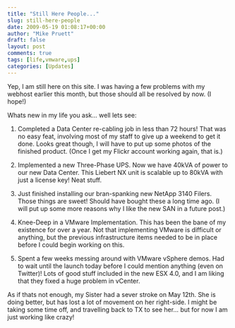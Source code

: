 ```yaml
---
title: "Still Here People..."
slug: still-here-people
date: 2009-05-19 01:08:17+00:00
author: "Mike Pruett"
draft: false
layout: post
comments: true
tags: [life,vmware,ups]
categories: [Updates]
---
```


Yep, I am still here on this site. I was having a few problems with my webhost earlier this month, but those should all be resolved by now. (I hope!)

Whats new in my life you ask... well lets see:

1. Completed a Data Center re-cabling job in less than 72 hours! That was no easy feat, involving most of my staff to give up a weekend to get it done. Looks great though, I will have to put up some photos of the finished product. (Once I get my Flickr account working again, that is.)

2. Implemented a new Three-Phase UPS. Now we have 40kVA of power to our new Data Center. This Liebert NX unit is scalable up to 80kVA with just a license key! Neat stuff.

3. Just finished installing our bran-spanking new NetApp 3140 Filers. Those things are sweet! Should have bought these a long time ago. (I will put up some more reasons why I like the new SAN in a future post.)
  
4. Knee-Deep in a VMware Implementation. This has been the bane of my existence for over a year. Not that implementing VMware is difficult or anything, but the previous infrastructure items needed to be in place before I could begin working on this.
  
5. Spent a few weeks messing around with VMware vSphere demos. Had to wait until the launch today before I could mention anything (even on Twitter)! Lots of good stuff included in the new ESX 4.0, and I am liking that they fixed a huge problem in vCenter.

As if thats not enough, my Sister had a sever stroke on May 12th. She is doing better, but has lost a lot of movement on her right-side. I might be taking some time off, and travelling back to TX to see her… but for now I am just working like crazy!
